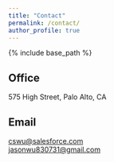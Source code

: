```yaml
---
title: "Contact"
permalink: /contact/
author_profile: true
---
```


{% include base_path %}

## Office
575 High Street, Palo Alto, CA

## Email
cswu@salesforce.com <br>
jasonwu830731@gmail.com


